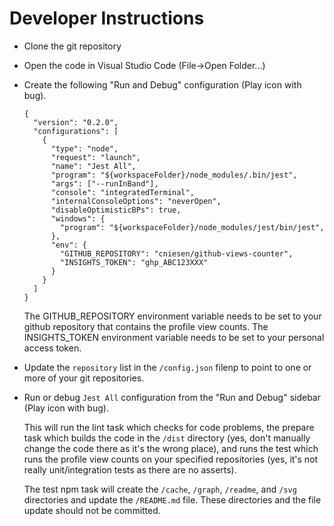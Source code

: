 Developer Instructions
======================

* Clone the git repository
* Open the code in Visual Studio Code (File->Open Folder...)
* Create the following "Run and Debug" configuration (Play icon with bug).
    ```
    {
      "version": "0.2.0",
      "configurations": [
        {
          "type": "node",
          "request": "launch",
          "name": "Jest All",
          "program": "${workspaceFolder}/node_modules/.bin/jest",
          "args": ["--runInBand"],
          "console": "integratedTerminal",
          "internalConsoleOptions": "neverOpen",
          "disableOptimisticBPs": true,
          "windows": {
            "program": "${workspaceFolder}/node_modules/jest/bin/jest",
          },
          "env": {
            "GITHUB_REPOSITORY": "cniesen/github-views-counter",
            "INSIGHTS_TOKEN": "ghp_ABC123XXX"
          }
        }
      ]
    }
    ```
    The GITHUB_REPOSITORY environment variable needs to be set to your github repository that contains the profile view counts.  The INSIGHTS_TOKEN environment variable needs to be set to your personal access token.
* Update the `repository` list in the `/config.json` filenp to point to one or more of your git repositories.
* Run or debug `Jest All` configuration from the "Run and Debug" sidebar (Play icon with bug).

  This will run the lint task which checks for code problems, the prepare task which builds the code in the `/dist` directory (yes, don't manually change the code there as it's the wrong place), and runs the test which runs the profile view counts on your specified repositories (yes, it's not really unit/integration tests as there are no asserts).

  The test npm task will create the `/cache`, `/graph`, `/readme`, and `/svg` directories and update the `/README.md` file.  These directories and the file update should not be committed.